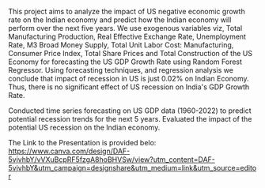 This project aims to analyze the impact of US negative economic growth rate on the Indian economy and predict how the Indian economy will perform over the next five years. We use exogenous variables viz, Total Manufacturing Production, Real Effective Exchange Rate, Unemployment Rate, M3 Broad Money Supply, Total Unit Labor Cost: Manufacturing, Consumer Price Index, Total Share Prices and Total Construction of the US Economy for forecasting the US GDP Growth Rate using Random Forest Regressor. Using forecasting techniques, and regression analysis we conclude that impact of recession in US is just 0.02% on Indian Economy. Thus, there is no significant effect of US recession on India's GDP Growth Rate.

Conducted time series forecasting on US GDP data (1960-2022) to predict potential recession trends for the next 5 years. Evaluated the impact of the potential US recession on the Indian economy.

The Link to the Presentation is provided belo:
https://www.canva.com/design/DAF-5vjvhbY/vVXuBcpRF5fzgA8hoBHVSw/view?utm_content=DAF-5vjvhbY&utm_campaign=designshare&utm_medium=link&utm_source=editor
